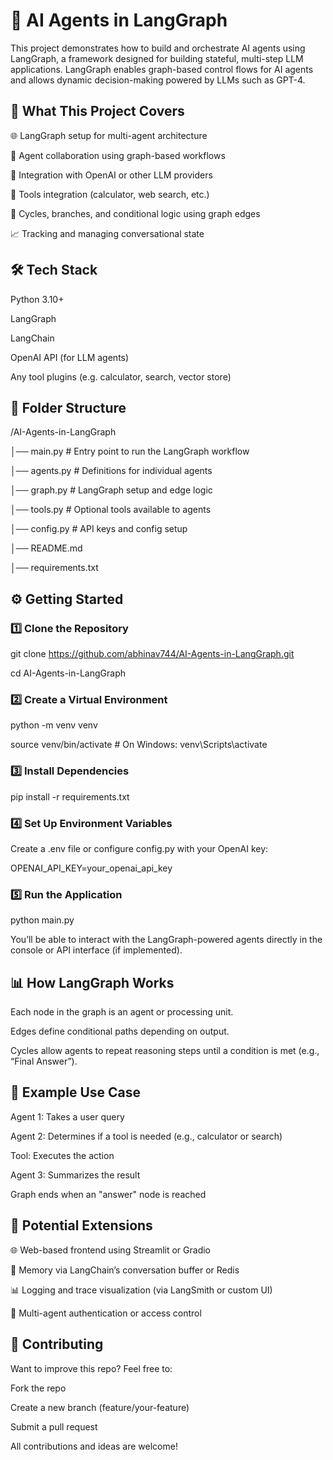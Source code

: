 # 🤖 AI Agents in LangGraph
This project demonstrates how to build and orchestrate AI agents using LangGraph, a framework designed for building stateful, multi-step LLM applications. LangGraph enables graph-based control flows for AI agents and allows dynamic decision-making powered by LLMs such as GPT-4.

## 🚀 What This Project Covers
🌐 LangGraph setup for multi-agent architecture

🤝 Agent collaboration using graph-based workflows

🧠 Integration with OpenAI or other LLM providers

🔧 Tools integration (calculator, web search, etc.)

🔄 Cycles, branches, and conditional logic using graph edges

📈 Tracking and managing conversational state

## 🛠️ Tech Stack

Python 3.10+

LangGraph

LangChain

OpenAI API (for LLM agents)

Any tool plugins (e.g. calculator, search, vector store)

## 📂 Folder Structure

/AI-Agents-in-LangGraph

│── main.py                # Entry point to run the LangGraph workflow

│── agents.py              # Definitions for individual agents

│── graph.py               # LangGraph setup and edge logic

│── tools.py               # Optional tools available to agents

│── config.py              # API keys and config setup

│── README.md

│── requirements.txt

## ⚙️ Getting Started

### 1️⃣ Clone the Repository

git clone https://github.com/abhinav744/AI-Agents-in-LangGraph.git

cd AI-Agents-in-LangGraph

### 2️⃣ Create a Virtual Environment

python -m venv venv

source venv/bin/activate  # On Windows: venv\Scripts\activate

### 3️⃣ Install Dependencies

pip install -r requirements.txt

### 4️⃣ Set Up Environment Variables
Create a .env file or configure config.py with your OpenAI key:

OPENAI_API_KEY=your_openai_api_key

### 5️⃣ Run the Application

python main.py

You’ll be able to interact with the LangGraph-powered agents directly in the console or API interface (if implemented).

## 📊 How LangGraph Works

Each node in the graph is an agent or processing unit.

Edges define conditional paths depending on output.

Cycles allow agents to repeat reasoning steps until a condition is met (e.g., “Final Answer”).

## 🧠 Example Use Case

Agent 1: Takes a user query

Agent 2: Determines if a tool is needed (e.g., calculator or search)

Tool: Executes the action

Agent 3: Summarizes the result

Graph ends when an "answer" node is reached

## 🧩 Potential Extensions

🌐 Web-based frontend using Streamlit or Gradio

💾 Memory via LangChain’s conversation buffer or Redis

📊 Logging and trace visualization (via LangSmith or custom UI)

🔐 Multi-agent authentication or access control

## 🤝 Contributing

Want to improve this repo? Feel free to:

Fork the repo

Create a new branch (feature/your-feature)

Submit a pull request

All contributions and ideas are welcome!
